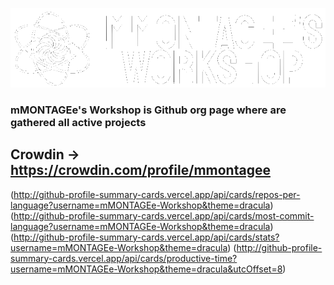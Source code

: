 ![Banner](https://github.com/mMONTAGEe-Workshop/.github/blob/main/profile/transparent%20banner.png)

### mMONTAGEe's Workshop is Github org page where are gathered all active projects

## **Crowdin** -> https://crowdin.com/profile/mmontagee

(http://github-profile-summary-cards.vercel.app/api/cards/repos-per-language?username=mMONTAGEe-Workshop&theme=dracula)
(http://github-profile-summary-cards.vercel.app/api/cards/most-commit-language?username=mMONTAGEe-Workshop&theme=dracula)
(http://github-profile-summary-cards.vercel.app/api/cards/stats?username=mMONTAGEe-Workshop&theme=dracula)
(http://github-profile-summary-cards.vercel.app/api/cards/productive-time?username=mMONTAGEe-Workshop&theme=dracula&utcOffset=8)
